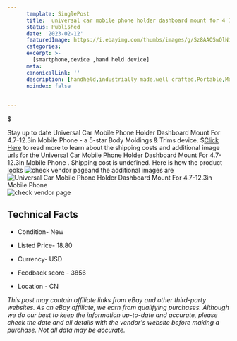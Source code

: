 ```yaml
---
      template: SinglePost
      title:  universal car mobile phone holder dashboard mount for 4 7 12 3in mobile phone 
      status: Published
      date: '2023-02-12'
      featuredImage: https://i.ebayimg.com/thumbs/images/g/Sz8AAOSwOlNilvg7/s-l225.jpg
      categories: 
      excerpt: >-
        [smartphone,device ,hand held device]
      meta:
      canonicalLink: ''
      description: [handheld,industrially made,well crafted,Portable,Mobile,Compact,Convenient,Lightweight,Maneuverable,Man-portable,Miniature,Carriable,Hand-held,Light,Holdable,Transportable,Mobile device,Pocket-sized,On-the-go,Wireless,Cordless,Compact size,Convenient size, smartphone,device ,hand held device]
      noindex: false
      
        
---
```

$

Stay up to date  Universal Car Mobile Phone Holder Dashboard Mount For 4.7-12.3in Mobile Phone   - a 5-star Body Moldings & Trims device.
$[Click Here](https://www.ebay.com/itm/363858360046?fits=Make%3AMercury&hash=item54b7a5f6ee%3Ag%3ASz8AAOSwOlNilvg7&mkevt=1&mkcid=1&mkrid=711-53200-19255-0&campid=%253CePNCampaignId%253E&customid=%253CreferenceId%253E&toolid=10049) to read more to learn about the shipping costs and additional image urls for the  Universal Car Mobile Phone Holder Dashboard Mount For 4.7-12.3in Mobile Phone  . Shipping cost is undefined. Here is how the product looks ![check vendor page](https://i.ebayimg.com/thumbs/images/g/Sz8AAOSwOlNilvg7/s-l225.jpg)and the additional images are![ Universal Car Mobile Phone Holder Dashboard Mount For 4.7-12.3in Mobile Phone  ](https://i.ebayimg.com/images/g/Sz8AAOSwOlNilvg7/s-l1200.jpg)![check vendor page](https://origin-galleryplus.ebayimg.com/ws/web/363858360046_2_0_1/225x225.jpg,https://origin-galleryplus.ebayimg.com/ws/web/363858360046_3_0_1/225x225.jpg,https://origin-galleryplus.ebayimg.com/ws/web/363858360046_4_0_1/225x225.jpg,https://origin-galleryplus.ebayimg.com/ws/web/363858360046_5_0_1/225x225.jpg,https://origin-galleryplus.ebayimg.com/ws/web/363858360046_6_0_1/225x225.jpg,https://origin-galleryplus.ebayimg.com/ws/web/363858360046_7_0_1/225x225.jpg,https://origin-galleryplus.ebayimg.com/ws/web/363858360046_8_0_1/225x225.jpg,https://origin-galleryplus.ebayimg.com/ws/web/363858360046_9_0_1/225x225.jpg,https://origin-galleryplus.ebayimg.com/ws/web/363858360046_10_0_1/225x225.jpg,https://origin-galleryplus.ebayimg.com/ws/web/363858360046_11_0_1/225x225.jpg,https://origin-galleryplus.ebayimg.com/ws/web/363858360046_12_0_1/225x225.jpg)



 ## Technical Facts 



     
      

 - Condition- New 


      

 - Listed Price- 18.80 


      

 - Currency- USD 


      

 - Feedback score - 3856 


      

 - Location - CN 


      
      

 *_This post may contain affiliate links from eBay and other third-party websites. As an eBay affiliate, we earn from qualifying purchases. Although we do our best to keep the information up-to-date and accurate, please check the date and all details with the vendor's website before making a purchase. Not all data may be accurate._*






